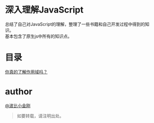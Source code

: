 # 深入理解JavaScript

总结了自己对JavaScript的理解，整理了一些书籍和自己开发过程中得到的知识。<br/>
基本包含了原生js中所有的知识点。

# 目录

<a href="./scope.mdown">你真的了解作用域吗？</a>

# author
<a href="https://github.com/cbbfcd">@波比小金刚</a>
> 如要转载，请注明出处。

